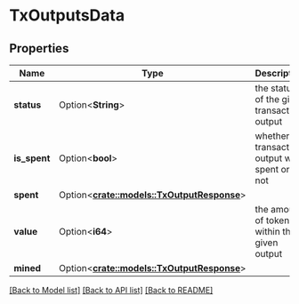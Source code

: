# TxOutputsData

## Properties

Name | Type | Description | Notes
------------ | ------------- | ------------- | -------------
**status** | Option<**String**> | the status of the given transaction output | [optional]
**is_spent** | Option<**bool**> | whether the transaction output was spent or not | [optional]
**spent** | Option<[**crate::models::TxOutputResponse**](tx-output-response.md)> |  | [optional]
**value** | Option<**i64**> | the amount of tokens within the given output | [optional]
**mined** | Option<[**crate::models::TxOutputResponse**](tx-output-response.md)> |  | [optional]

[[Back to Model list]](../README.md#documentation-for-models) [[Back to API list]](../README.md#documentation-for-api-endpoints) [[Back to README]](../README.md)


